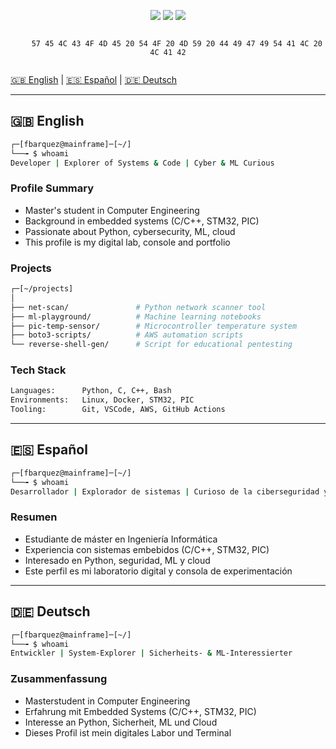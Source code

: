 <!-- Init: WELCOME TO MY DIGITAL LAB -->

<p align="center">
  <img src="https://img.shields.io/badge/OS-Linux-blue?logo=linux" />
  <img src="https://img.shields.io/badge/Python-3.x-yellow?logo=python" />
  <img src="https://img.shields.io/badge/Security-Ethical%20Hacking-red?logo=kalilinux" />
</p>

<p align="center">
  <code>
    57 45 4C 43 4F 4D 45 20 54 4F 20 4D 59 20 44 49 47 49 54 41 4C 20 4C 41 42
  </code>
</p>

[🇬🇧 English](#english) | [🇪🇸 Español](#espanol) | [🇩🇪 Deutsch](#deutsch)

---

<h2 id="english">🇬🇧 English</h2>

```bash
┌─[fbarquez@mainframe]─[~/]
└──╼ $ whoami
Developer | Explorer of Systems & Code | Cyber & ML Curious
```

### Profile Summary

- Master's student in Computer Engineering
- Background in embedded systems (C/C++, STM32, PIC)
- Passionate about Python, cybersecurity, ML, cloud
- This profile is my digital lab, console and portfolio

### Projects

```bash
┌─[~/projects]
│
├── net-scan/               # Python network scanner tool
├── ml-playground/          # Machine learning notebooks
├── pic-temp-sensor/        # Microcontroller temperature system
├── boto3-scripts/          # AWS automation scripts
└── reverse-shell-gen/      # Script for educational pentesting
```

### Tech Stack

```bash
Languages:      Python, C, C++, Bash
Environments:   Linux, Docker, STM32, PIC
Tooling:        Git, VSCode, AWS, GitHub Actions
```

---

<h2 id="espanol">🇪🇸 Español</h2>

```bash
┌─[fbarquez@mainframe]─[~/]
└──╼ $ whoami
Desarrollador | Explorador de sistemas | Curioso de la ciberseguridad y ML
```

### Resumen

- Estudiante de máster en Ingeniería Informática
- Experiencia con sistemas embebidos (C/C++, STM32, PIC)
- Interesado en Python, seguridad, ML y cloud
- Este perfil es mi laboratorio digital y consola de experimentación

---

<h2 id="deutsch">🇩🇪 Deutsch</h2>

```bash
┌─[fbarquez@mainframe]─[~/]
└──╼ $ whoami
Entwickler | System-Explorer | Sicherheits- & ML-Interessierter
```

### Zusammenfassung

- Masterstudent in Computer Engineering
- Erfahrung mit Embedded Systems (C/C++, STM32, PIC)
- Interesse an Python, Sicherheit, ML und Cloud
- Dieses Profil ist mein digitales Labor und Terminal

